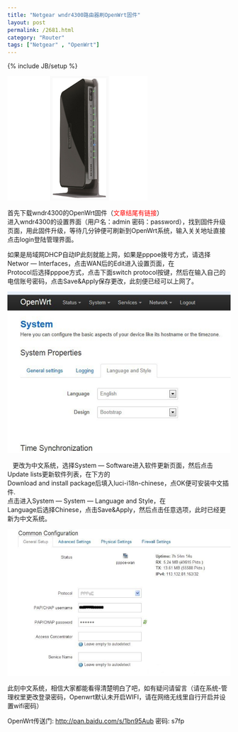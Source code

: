 ```yaml
---
title: "Netgear wndr4300路由器刷OpenWrt固件"
layout: post
permalink: /2681.html
category: "Router"
tags: ["Netgear" , "OpenWrt"]
---
```

{% include JB/setup %}

[<img class="  wp-image-2682 aligncenter" src="/wp-content/uploads/2015/03/20138141135207435.jpg" alt="20138141135207435" width="317" height="281" />][1]


首先下载wndr4300的OpenWrt固件（<span style="color: #ff0000;">文章结尾有链接</span>）  
进入wndr4300的设置界面（用户名：admin 密码：password），找到固件升级页面，用此固件升级，等待几分钟便可刷新到OpenWrt系统，输入关关地址直接点击login登陆管理界面。

如果是局域网DHCP自动IP此刻就能上网，如果是pppoe拨号方式，请选择Networ — Interfaces，点击WAN后的Edit进入设置页面，在  
Protocol后选择pppoe方式，点击下面switch protocol按键，然后在输入自己的电信账号密码，点击Save&Apply保存更改，此刻便已经可以上网了。

<p class="">
  <img class=" aligncenter" src="/wp-content/uploads/sinapicv2-backup/2681-ww3-large-005V4vEUjw1eqlar7walwj30g50bogmc.jpg" alt="Netgear wndr4300路由器刷OpenWrt固件" />
</p>

<p align="left">
     更改为中文系统，选择System — Software进入软件更新页面，然后点击Update lists更新软件列表，在下方的<br /> Download and install package后填入luci-i18n-chinese，点OK便可安装中文插件.<br /> 点击进入System — System — Language and Style，在<br /> Language后选择Chinese，点击Save&Apply，然后点击任意选项，此时已经更新为中文系统。
</p>

<p class="" align="left">
  <img class=" aligncenter" src="/wp-content/uploads/sinapicv2-backup/2681-ww4-large-005V4vEUjw1eqlassjgxaj30km0djjs4.jpg" alt="Netgear wndr4300路由器刷OpenWrt固件" />
</p>

<p class="" align="left">
  此刻中文系统，相信大家都能看得清楚明白了吧，如有疑问请留言（请在系统-管理权里更改登录密码，Openwrt默认未开启WIFI，请在网络无线里自行开启并设置wifi密码）
</p>

OpenWrt传送门: <http://pan.baidu.com/s/1bn95Aub> 密码: s7fp 


 [1]: /wp-content/uploads/2015/03/20138141135207435.jpg


